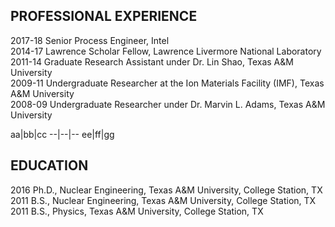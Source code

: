 ## PROFESSIONAL EXPERIENCE
<div class="box">
  <p>
2017-18    Senior Process Engineer, Intel <br />
2014-17    Lawrence Scholar Fellow, Lawrence Livermore National Laboratory <br />
2011-14    Graduate Research Assistant under Dr. Lin Shao, Texas A&M University <br />
2009-11    Undergraduate Researcher at the Ion Materials Facility (IMF), Texas A&M University <br />
2008-09    Undergraduate Researcher under Dr. Marvin L. Adams, Texas A&M University <br />
  </p>
</div>
aa|bb|cc
--|--|--
ee|ff|gg 

## EDUCATION
<div class="box">
  <p>
2016		Ph.D., Nuclear Engineering, Texas A&M University, College Station, TX <br />
2011		B.S., Nuclear Engineering, Texas A&M University, College Station, TX <br />
2011		B.S., Physics, Texas A&M University, College Station, TX <br />
  </p>
</div>

